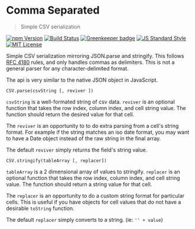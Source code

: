 # Comma Separated

> Simple CSV serialization

[![npm Version][npm-image]][npm]
[![Build Status][build-image]][build]
[![Greenkeeper badge][greenkeeper-image]][greenkeeper]
[![JS Standard Style][style-image]][style]
[![MIT License][license-image]][LICENSE]

Simple CSV serialization mirroring JSON.parse and stringify. This follows
[RFC 4180](http://tools.ietf.org/html/rfc4180) rules, and only handles commas
as delimiters. This is not a general parser for any character-delimited format.

The api is very similar to the native JSON object in JavaScript.

`CSV.parse(csvString [, reviver ])`

`csvString` is a well-formated string of csv data.
`reviver` is an optional function that takes the row index, column index, and
cell string value. The function should return the desired value for that cell.

The `reviver` is an opportunity to to do extra parsing from a cell's string
format. For example if the string matches an iso date format, you may want to
have a Date object instead of the raw string in the final array.

The default `reviver` simply returns the field's string value.

`CSV.stringify(tableArray [, replacer])`

`tableArray` is a 2 dimensional array of values to stringify.
`replacer` is an optional function that takes the row index, column index, and
cell string value. The function should return a string value for that cell.

The `replacer` is an opportunity to do a custom string format for particular
cells. This is useful if you have objects for cell values that do not have a
desirable `toString` function.

The default `replacer` simply converts to a string. (ie: `'' + value`)

[npm]: https://www.npmjs.org/package/comma-separated
[npm-image]: https://img.shields.io/npm/v/comma-separated.svg
[build]: https://travis-ci.org/vanwagonet/comma-separated
[build-image]: https://img.shields.io/travis/vanwagonet/comma-separated.svg
[greenkeeper]: https://greenkeeper.io/
[greenkeeper-image]: https://badges.greenkeeper.io/vanwagonet/comma-separated.svg
[style]: https://github.com/feross/standard
[style-image]: https://img.shields.io/badge/code%20style-standard-brightgreen.svg
[license-image]: https://img.shields.io/npm/l/comma-separated.svg
[LICENSE]: https://github.com/vanwagonet/comma-separated/blob/master/LICENSE-MIT
